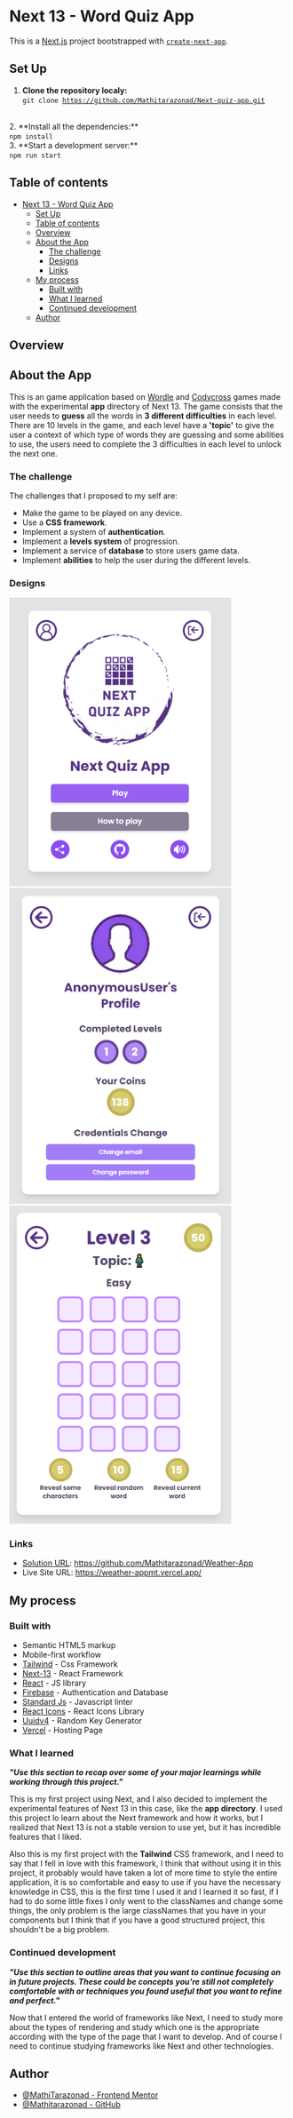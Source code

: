 # Next 13 - Word Quiz App

This is a [Next.js](https://nextjs.org/) project bootstrapped with [`create-next-app`](https://github.com/vercel/next.js/tree/canary/packages/create-next-app).

## Set Up
1. **Clone the repository localy:**<br><code>git clone https://github.com/Mathitarazonad/Next-quiz-app.git</code>
<br>
2. **Install all the dependencies:**<br><code>npm install</code>
<br>
3. **Start a development server:**<br><code>npm run start</code>


## Table of contents

- [Next 13 - Word Quiz App](#next-13---word-quiz-app)
  - [Set Up](#set-up)
  - [Table of contents](#table-of-contents)
  - [Overview](#overview)
  - [About the App](#about-the-app)
    - [The challenge](#the-challenge)
    - [Designs](#designs)
    - [Links](#links)
  - [My process](#my-process)
    - [Built with](#built-with)
    - [What I learned](#what-i-learned)
    - [Continued development](#continued-development)
  - [Author](#author)

## Overview

## About the App
This is an game application based on [Wordle](https://wordlegame.org/) and [Codycross](https://play.google.com/store/apps/details?id=com.fanatee.cody&hl=es&gl=US&pli=1) games made with the experimental **app** directory of Next 13. The game consists that the user needs to **guess** all the words in **3 different difficulties** in each level. There are 10 levels in the game, and each level have a **'topic'** to give the user a context of which type of words they are guessing and some abilities to use, the users need to complete the 3 difficulties in each level to unlock the next one. 

### The challenge

The challenges that I proposed to my self are:

- Make the game to be played on any device.
- Use a **CSS framework**.
- Implement a system of **authentication**.
- Implement a **levels system** of progression.
- Implement a service of **database** to store users game data.
- Implement **abilities** to help the user during the different levels.

### Designs

  <img src=./designs/menu-design.PNG style="width: 400px; heigth: 680px" />
  <img src=./designs/profile-design.PNG style="width: 400px; heigth: 500px" />
  <img src=./designs/level-design.PNG style="width: 400px; heigth: 680px" />


### Links

- [Solution URL](https://github.com/Mathitarazonad/Next-quiz-app): https://github.com/Mathitarazonad/Weather-App
- Live Site URL: https://weather-appmt.vercel.app/

## My process

### Built with

- Semantic HTML5 markup
- Mobile-first workflow
- [Tailwind](https://tailwindcss.com/) - Css Framework
- [Next-13](https://nextjs.org/blog/next-13) - React Framework
- [React](https://reactjs.org/) - JS library
- [Firebase](https://firebase.google.com/) - Authentication and Database
- [Standard Js](https://standardjs.com/index.html) - Javascript linter
- [React Icons](https://react-icons.github.io/react-icons/) - React Icons Library
- [Uuidv4](https://www.npmjs.com/package/uuidv4) - Random Key Generator
- [Vercel](https://vercel.com) - Hosting Page

### What I learned

***"Use this section to recap over some of your major learnings while working through this project."***

This is my first project using Next, and I also decided to implement the experimental features of Next 13 in this case, like the **app directory**. I used this project lo learn about the Next framework and how it works, but I realized that Next 13 is not a stable version to use yet, but it has incredible features that I liked.

Also this is my first project with the **Tailwind** CSS framework, and I need to say that I fell in love with this framework, I think that without using it in this project, it probably would have taken a lot of more time to style the entire application, it is so comfortable and easy to use if you have the necessary knowledge in CSS, this is the first time I used it and I learned it so fast, if I had to do some little fixes I only went to the classNames and change some things, the only problem is the large classNames that you have in your components but I think that if you have a good structured project, this shouldn't be a big problem.

### Continued development

***"Use this section to outline areas that you want to continue focusing on in future projects. These could be concepts you're still not completely comfortable with or techniques you found useful that you want to refine and perfect."***

Now that I entered the world of frameworks like Next, I need to study more about the types of rendering and study which one is the appropriate according with the type of the page that I want to develop. And of course I need to continue studying frameworks like Next and other technologies.

## Author

- [@MathiTarazonad - Frontend Mentor](https://www.frontendmentor.io/profile/Mathitarazonad)
- [@Mathitarazonad - GitHub](https://github.com/Mathitarazonad)
